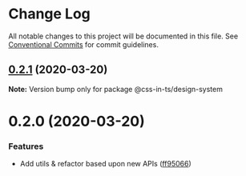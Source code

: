 # Change Log

All notable changes to this project will be documented in this file.
See [Conventional Commits](https://conventionalcommits.org) for commit guidelines.

## [0.2.1](https://github.com/css-in-ts/design-system/compare/@css-in-ts/design-system@0.2.0...@css-in-ts/design-system@0.2.1) (2020-03-20)

**Note:** Version bump only for package @css-in-ts/design-system





# 0.2.0 (2020-03-20)


### Features

* Add utils & refactor based upon new APIs ([ff95066](https://github.com/css-in-ts/design-system/commit/ff95066a6bf2dda3effe5113e496f62f892b34a7))

